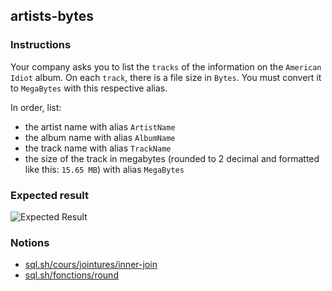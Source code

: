 ## artists-bytes

### Instructions

Your company asks you to list the `tracks` of the information on the `American Idiot` album.
On each `track`, there is a file size in `Bytes`. You must convert it to `MegaBytes` with this respective alias.

In order, list:

- the artist name with alias `ArtistName`
- the album name with alias `AlbumName`
- the track name with alias `TrackName`
- the size of the track in megabytes (rounded to 2 decimal and formatted like this: `15.65 MB`) with alias `MegaBytes`

### Expected result

![Expected Result](https://thomaslenaour.github.io/ytrack/subjects/artists-bytes/expected.png)

### Notions

- [sql.sh/cours/jointures/inner-join](https://sql.sh/cours/jointures/inner-join)
- [sql.sh/fonctions/round](https://sql.sh/fonctions/round)
